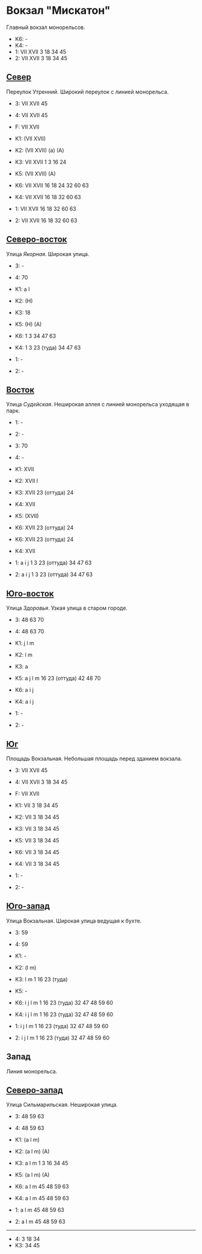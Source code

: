 # Вокзал "Мискатон"

Главный вокзал монорельсов.

* K6:   -
* K4:   -
* 1:    VII XVII
        3   18  34  45
* 2:    VII XVII
        3   18  34  45

## [Север](./11500020.md)

Переулок Утренний.
Широкий переулок с линией монорельса.

* 3:    VII XVII    45
* 4:    VII XVII    45
* F:    VII XVII
* K1:   (VII XVII)
* K2:   (VII XVII)
        (a)
        (A)
* K3:   VII XVII
        1   3   16  24
* K5:   (VII XVII)
        (A)

* K6:   VII XVII
        16  18  24  32  60  63
* K4:   VII XVII
        16  18  32  60  63
* 1:    VII XVII
        16  18  32  60  63
* 2:    VII XVII
        16  18  32  60  63

## [Северо-восток](./505122.md)

Улица *Якорная*.
Широкая улица.

* 3:    -
* 4:    70
* K1:   a l
* K2:   (H)
* K3:   18
* K5:   (H) (A)

* K6:   1   3   34  47  63
* K4:   1   3   23 (туда)   34  47  63
* 1:    -
* 2:    -

## [Восток](./510130.md)

Улица *Судейская*.
Неширокая аллея с линией монорельса уходящая в парк.

* 1:    -
* 2:    -
* 3:    70
* 4:    -
* K1:   XVII
* K2:   XVII
        l
* K3:   XVII
        23 (оттуда) 24
* K4:   XVII
* K5:   (XVII)
* K6:   XVII
        23 (оттуда) 24

* K6:   XVII
        23 (оттуда) 24
* K4:   XVII
* 1:    a   i   j
        1   3   23 (оттуда) 34  47  63
* 2:    a   i   j
        1   3   23 (оттуда) 34  47  63

## [Юго-восток](./505135.md)

Улица *Здоровья*.
Узкая улица в старом городе.

* 3:    48  63  70
* 4:    48  63  70
* K1:   j   l   m
* K2:   l   m
* K3:   a
* K5:   a   j   l   m
        16  23 (оттуда) 42  48  70

* K6:   a   i   j
* K4:   a   i   j
* 1:    -
* 2:    -

## [Юг](./500130.md)

Площадь Вокзальная.
Небольшая площадь перед зданием вокзала.

* 3:    VII XVII    45
* 4:    VII XVII    3   18  34  45
* F:    VII XVII
* K1:   VII
        3   18  34  45
* K2:   VII
        3   18  34  45
* K3:   VII
        3   18  34  45
* K5:   VII
        3   18  34  45

* K6:   VII
        3   18  34  45
* K4:   VII
        3   18  34  45
* 1:    -
* 2:    -

## [Юго-запад](./11490030.md)

Улица Вокзальная.
Широкая улица ведущая к бухте.

* 3:    59
* 4:    59
* K1:   -
* K2:   (l   m)
* K3:   l   m
        1   16  23 (туда)
* K5:   -

* K6:   i   j   l   m
        1   16  23 (туда)   32  47  48  59  60
* K4:   i   j   l   m
        1   16  23 (туда)   32  47  48  59  60
* 1:    i   j   l   m
        1   16  23 (туда)   32  47  48  59  60
* 2:    i   j   l   m
        1   16  23 (туда)   32  47  48  59  60

## Запад

Линия монорельса.

## [Северо-запад](./11490020.md)

Улица Сильмарильская.
Неширокая улица.

* 3:    48  59  63
* 4:    48  59  63
* K1:   (a  l   m)
* K2:   (a  l   m)
        (A)
* K3:   a   l   m
        1   3   16  34  45
* K5:   (a  l   m)
        (A)

* K6:   a   l   m
        45  48  59  63
* K4:   a   l   m
        45  48  59  63
* 1:    a   l   m
        45  48  59  63
* 2:    a   l   m
        45  48  59  63

----

* 4:    3   18  34
* K3:   34  45
